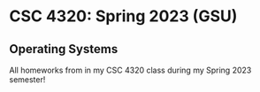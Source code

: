 # CSC 4320: Spring 2023 (GSU)
## Operating Systems

All homeworks from in my CSC 4320 class during my Spring 2023 semester!
